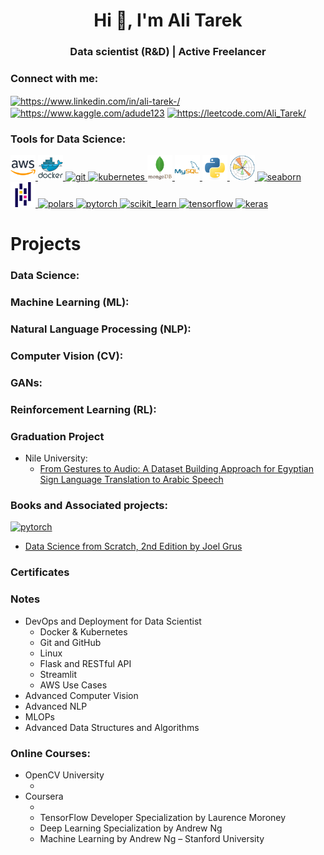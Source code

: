 <h1 align="center">Hi 👋, I'm Ali Tarek</h1>
<h3 align="center"> Data scientist (R&D) | Active Freelancer </h3>

<h3 align="left">Connect with me:</h3>
<p align="left">
<a href="https://www.linkedin.com/in/ali-tarek-/" target="blank"><img align="center" src="https://raw.githubusercontent.com/rahuldkjain/github-profile-readme-generator/master/src/images/icons/Social/linked-in-alt.svg" alt="https://www.linkedin.com/in/ali-tarek-/" height="30" width="40" /></a>
<a href="https://www.kaggle.com/adude123" target="blank"><img align="center" src="https://raw.githubusercontent.com/rahuldkjain/github-profile-readme-generator/master/src/images/icons/Social/kaggle.svg" alt="https://www.kaggle.com/adude123" height="30" width="40" /></a>
<a href="https://leetcode.com/Ali_Tarek/" target="blank"><img align="center" src="https://raw.githubusercontent.com/rahuldkjain/github-profile-readme-generator/master/src/images/icons/Social/leet-code.svg" alt="https://leetcode.com/Ali_Tarek/" height="30" width="40" /></a>
</p>

<h3 align="left">Tools for Data Science:</h3>
<p align="left"> <a href="https://aws.amazon.com" target="_blank" rel="noreferrer"> <img src="https://raw.githubusercontent.com/devicons/devicon/master/icons/amazonwebservices/amazonwebservices-original-wordmark.svg" alt="aws" width="40" height="40"/> </a> <a href="https://www.docker.com/" target="_blank" rel="noreferrer"> <img src="https://raw.githubusercontent.com/devicons/devicon/master/icons/docker/docker-original-wordmark.svg" alt="docker" width="40" height="40"/> </a> <a href="https://git-scm.com/" target="_blank" rel="noreferrer"> <img src="https://www.vectorlogo.zone/logos/git-scm/git-scm-icon.svg" alt="git" width="40" height="40"/> </a> <a href="https://kubernetes.io" target="_blank" rel="noreferrer"> <img src="https://www.vectorlogo.zone/logos/kubernetes/kubernetes-icon.svg" alt="kubernetes" width="40" height="40"/> </a> <a href="https://www.mongodb.com/" target="_blank" rel="noreferrer"> <img src="https://raw.githubusercontent.com/devicons/devicon/master/icons/mongodb/mongodb-original-wordmark.svg" alt="mongodb" width="40" height="40"/> </a> <a href="https://www.mysql.com/" target="_blank" rel="noreferrer"> <img src="https://raw.githubusercontent.com/devicons/devicon/master/icons/mysql/mysql-original-wordmark.svg" alt="mysql" width="40" height="40"/> </a> <a href="https://www.python.org" target="_blank" rel="noreferrer"> <img src="https://raw.githubusercontent.com/devicons/devicon/master/icons/python/python-original.svg" alt="python" width="40" height="40"/> </a> <a href="https://matplotlib.org/" target="_blank" rel="noreferrer"> <img src="https://github.com/devicons/devicon/blob/master/icons/matplotlib/matplotlib-original.svg" alt="matplotlib" width="40" height="40"/> </a> <a href="https://seaborn.pydata.org/" target="_blank" rel="noreferrer"> <img src="https://seaborn.pydata.org/_images/logo-mark-lightbg.svg" alt="seaborn" width="40" height="40"/> </a> <a href="https://pandas.pydata.org/" target="_blank" rel="noreferrer"> <img src="https://raw.githubusercontent.com/devicons/devicon/2ae2a900d2f041da66e950e4d48052658d850630/icons/pandas/pandas-original.svg" alt="pandas" width="40" height="40"/> </a>
<a href="https://pola.rs/" target="_blank" rel="noreferrer"> <img src="https://th.bing.com/th/id/OIP.0twOur40xtMafTYsxM1OpQHaDa?w=500&h=230&rs=1&pid=ImgDetMain" alt="polars" width="40" height="40"/> </a>
<a href="https://pytorch.org/" target="_blank" rel="noreferrer"> <img src="https://www.vectorlogo.zone/logos/pytorch/pytorch-icon.svg" alt="pytorch" width="40" height="40"/> </a> <a href="https://scikit-learn.org/" target="_blank" rel="noreferrer"> <img src="https://upload.wikimedia.org/wikipedia/commons/0/05/Scikit_learn_logo_small.svg" alt="scikit_learn" width="40" height="40"/> </a> <a href="https://www.tensorflow.org" target="_blank" rel="noreferrer"> <img src="https://www.vectorlogo.zone/logos/tensorflow/tensorflow-icon.svg" alt="tensorflow" width="40" height="40"/> </a> <a href="https://keras.io/" target="_blank" rel="noreferrer"> <img src="https://keras.io/img/logo.png" alt="keras" width="80" height="40"/> </a> </p>

# Projects
### Data Science:

### Machine Learning (ML):

### Natural Language Processing (NLP):

### Computer Vision (CV):

### GANs:

### Reinforcement Learning (RL):

### Graduation Project
- Nile University:
  - [From Gestures to Audio: A Dataset Building Approach for Egyptian Sign Language Translation to Arabic Speech](https://ieeexplore.ieee.org/document/10217562)

### Books and Associated projects:
<a href="https://www.oreilly.com/library/view/data-science-from/9781492041122/" target="_blank" rel="noreferrer"> <img src="https://learning.oreilly.com/library/cover/9781492041122/250w/" alt="pytorch" width="300" height="400"/>
- [Data Science from Scratch, 2nd Edition by Joel Grus](https://www.oreilly.com/library/view/data-science-from/9781492041122/)

### Certificates

### Notes
- DevOps and Deployment for Data Scientist
  - Docker & Kubernetes
  - Git and GitHub
  - Linux
  - Flask and RESTful API
  - Streamlit
  - AWS Use Cases
- Advanced Computer Vision
- Advanced NLP
- MLOPs
- Advanced Data Structures and Algorithms

### Online Courses:
- OpenCV University
  - []()
- Coursera
  - []()
  - TensorFlow Developer Specialization by Laurence Moroney
  - Deep Learning Specialization by Andrew Ng
  - Machine Learning by Andrew Ng – Stanford University
